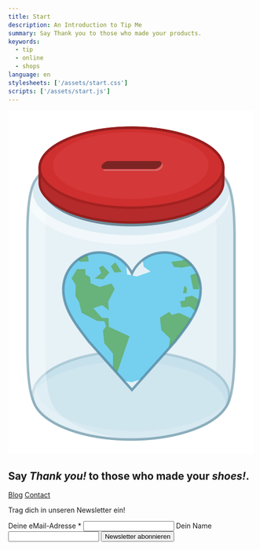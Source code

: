 ```yaml
---
title: Start
description: An Introduction to Tip Me
summary: Say Thank you to those who made your products.
keywords:
  - tip
  - online
  - shops
language: en
stylesheets: ['/assets/start.css']
scripts: ['/assets/start.js']
---
```


<div id="intro">
	<img id="intro-logo" src="/assets/jar.svg" alt="Tip Me Logo"/>
	<h2>Say <em id="intro-thanks">Thank you!</em> to those who made your <em id="intro-products">shoes!</em>.</h2>
	<a class="button" href="/blog/">Blog</a>
	<a class="button" href="/contact/">Contact</a>
</div>

<form id="newsletter" action="//tip-me.us14.list-manage.com/subscribe/post?u=91cad963b411e42382338af65&id=1e4bdb4128" method="post" name="mc-embedded-subscribe-form" target="_blank">
	<p>Trag dich in unseren Newsletter ein!</p>
	<label for="mce-EMAIL">
		Deine eMail-Adresse <span class="asterisk">*</span>
		<input type="email" value="" name="EMAIL" id="mce-EMAIL"/>
	</label>
	<label for="mce-FNAME">
		Dein Name
		<input type="text" value="" name="FNAME" class="" id="mce-FNAME"/>
	</label>
	<!-- real people should not fill this in and expect good things - do not remove this or risk form bot signups-->
    <div style="position: absolute; left: -5000px;" aria-hidden="true">
    	<input type="text" name="b_91cad963b411e42382338af65_1e4bdb4128" tabindex="-1" value="">
    </div>
    <input type="submit" value="Newsletter abonnieren" name="subscribe">
</form>
